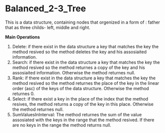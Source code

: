 # Balanced_2-3_Tree
This is a data structure, containing nodes that orgenized in a form of : father that as three childs- left, middle and right. 

**Main Operations**
1. Delete: if there exist in the data structure a key that matches the key the method resived so the method deletes the key and his assosiaited information. 
2. Search: if there exist in the data structure a key that matches the key the method resived so the method returnes a copy of the key and his assosiaited information. Otherwise the method returnes null.
3. Rank: if there exist in the data structure a key that matches the key the method resived so the method returnes the place of the key in the linear order (asc) of the keys of the data structure. Otherwise the method returnes 0. 
4. Select: if there exist a key in the place of the index that the method resives, the method returns a copy of the key in this place. Otherwise the method returnes null.
5. SumValuesInInterval: The method returnes the sum of the value assosiated with the keys in the range that the method resived. If there are no keys in the range the method returns null.  
